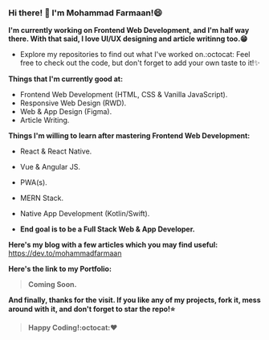 ### Hi there! 👋 I'm Mohammad Farmaan!😄

**I'm currently working on Frontend Web Development, and I'm half way there. With that said, I love UI/UX designing and article writinng too.😁**

* Explore my repositories to find out what I've worked on.:octocat: Feel free to check out the code, but don't forget to add your own taste to it!:sparkles:

**Things that I'm currently good at:**
* Frontend Web Development (HTML, CSS &  Vanilla JavaScript).
* Responsive Web Design (RWD).
* Web & App Design (Figma).
* Article Writing.

**Things I'm willing to learn after mastering Frontend Web Development:**
* React & React Native.
* Vue & Angular JS.
* PWA(s).
* MERN Stack.
* Native App Development (Kotlin/Swift).

* **End goal is to be a Full Stack Web & App Developer.**

**Here's my blog with a few articles which you may find useful:**
https://dev.to/mohammadfarmaan

**Here's the link to my Portfolio:** 
>**Coming Soon.**

**And finally, thanks for the visit. If you like any of my projects, fork it, mess around with it, and don't forget to star the repo!:star:**
>**Happy Coding!:octocat::heart:**
